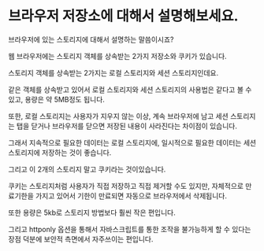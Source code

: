 # 브라우저 저장소에 대해서 설명해보세요.

브라우저에 있는 스토리지에 대해서 설명하는 말씀이시죠?

웹 브라우저에는 스토리지 객체를 상속받는 2가지 저장소와 쿠키가 있습니다.

스토리지 객체를 상속받는 2가지는 로컬 스토리지와 세션 스토리지인데요.

같은 객체를 상속받고 있어서 로컬 스토리지와 세션 스토리지의 사용법은 같다고 볼 수 있고, 용량은 약 5MB정도 됩니다.

또한, 로컬 스토리지는 사용자가 지우지 않는 이상, 계속 브라우저에 남고
세션 스토리지는 탭을 닫거나 브라우저를 닫으면 저장된 내용이 사라진다는 차이점이 있습니다.

그래서 지속적으로 필요한 데이터는 로컬 스토리지에, 일시적으로 필요한 데이터는 세션 스토리지에 저장하는 것이 좋습니다.

그리고 이 2개의 스토리지 말고 쿠키라는 것이있습니다.

쿠키는 스토리지처럼 사용자가 직접 저장하고 직접 제거할 수도 있지만, 자체적으로 만료기한을 가지고 있어서 기한이 만료되면 자동으로 브라우저에서 삭제됩니다.

또한 용량은 5kb로 스토리지 방법보다 훨씬 작은 편입니다.

그리고 httponly 옵션을 통해서 자바스크립트를 통한 조작을 불가능하게 할 수 있다는 장점 덕분에 보안적 측면에서 자주쓰이는 편입니다.
